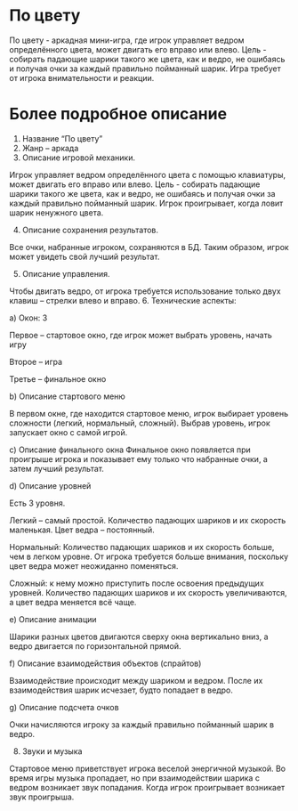# По цвету
По цвету - аркадная мини-игра, где игрок управляет ведром определённого цвета, может двигать его вправо или влево. Цель - собирать падающие шарики такого же цвета, как и ведро, не ошибаясь и получая очки за каждый правильно пойманный шарик. Игра требует от игрока внимательности и реакции.

# Более подробное описание
1. Название “По цвету”
2. Жанр – аркада
3. Описание игровой механики.

Игрок управляет ведром определённого цвета с помощью клавиатуры, может двигать его вправо или влево. Цель - собирать падающие шарики такого же цвета, как и ведро, не ошибаясь и получая очки за каждый правильно пойманный шарик. Игрок проигрывает, когда ловит шарик ненужного цвета.

4. Описание сохранения результатов.

Все очки, набранные игроком, сохраняются в БД. Таким образом, игрок может увидеть свой лучший результат.

5. Описание управления.

Чтобы двигать ведро, от игрока требуется использование только двух клавиш – стрелки влево и вправо.
6. Технические аспекты:

a) Окон: 3

Первое – стартовое окно, где игрок может выбрать уровень, начать игру

Второе – игра

Третье – финальное окно

b) Описание стартового меню

В первом окне, где находится стартовое меню, игрок выбирает уровень сложности (легкий, нормальный, сложный). Выбрав уровень, игрок запускает окно с самой игрой.

c) Описание финального окна
Финальное окно появляется при проигрыше игрока и показывает ему только что набранные очки, а затем лучший результат.

d) Описание уровней

Есть 3 уровня.

Легкий – самый простой. Количество падающих шариков и их скорость маленькая.
Цвет ведра – постоянный.

Нормальный: Количество падающих шариков и их скорость больше, чем в легком уровне. От игрока требуется больше внимания, поскольку цвет ведра может неожиданно поменяться.

Сложный: к нему можно приступить после освоения предыдущих уровней. Количество падающих шариков и их скорость увеличиваются, а цвет ведра меняется всё чаще.

e) Описание анимации

Шарики разных цветов двигаются сверху окна вертикально вниз, а ведро двигается по горизонтальной прямой.

f) Описание взаимодействия объектов (спрайтов)

Взаимодействие происходит между шариком и ведром. После их взаимодействия шарик исчезает, будто попадает в ведро.

g) Описание подсчета очков

Очки начисляются игроку за каждый правильно пойманный шарик в ведро.

8. Звуки и музыка


Стартовое меню приветствует игрока веселой энергичной музыкой. Во время игры музыка пропадает, но при взаимодействии шарика с ведром возникает звук попадания. Когда игрок проигрывает возникает звук проигрыша.
